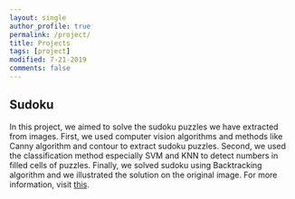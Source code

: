 ```yaml
---
layout: single
author_profile: true
permalink: /project/
title: Projects
tags: [project]
modified: 7-21-2019
comments: false
---
```


## Sudoku
In this project, we aimed to solve the sudoku puzzles we have extracted from images. First, we used computer vision algorithms and methods like Canny algorithm and contour to extract sudoku puzzles. Second, we used the classification method especially SVM and KNN to detect numbers in filled cells of puzzles. Finally, we solved sudoku using Backtracking algorithm and we illustrated the solution on the original image. For more information, visit [this](https://github.com/maryamhashemi/Sudoku).